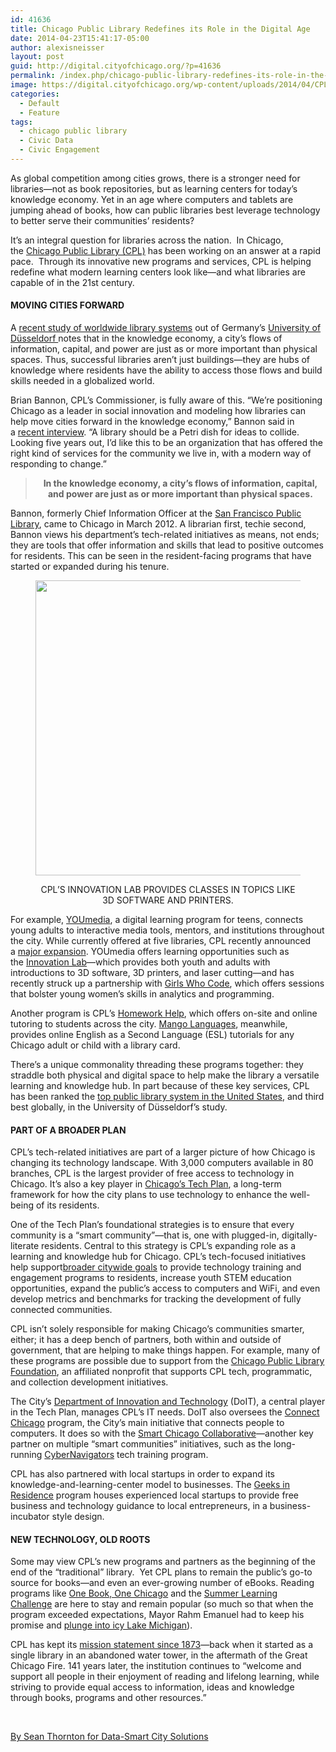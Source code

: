 ```yaml
---
id: 41636
title: Chicago Public Library Redefines its Role in the Digital Age
date: 2014-04-23T15:41:17-05:00
author: alexisneisser
layout: post
guid: http://digital.cityofchicago.org/?p=41636
permalink: /index.php/chicago-public-library-redefines-its-role-in-the-digital-age/
image: https://digital.cityofchicago.org/wp-content/uploads/2014/04/CPL-maker-space1.jpg
categories:
  - Default
  - Feature
tags:
  - chicago public library
  - Civic Data
  - Civic Engagement
---
```

As global competition among cities grows, there is a stronger need for libraries—not as book repositories, but as learning centers for today’s knowledge economy. Yet in an age where computers and tablets are jumping ahead of books, how can public libraries best leverage technology to better serve their communities’ residents?

It’s an integral question for libraries across the nation.  In Chicago, the <a href="http://www.chipublib.org/" target="_blank">Chicago Public Library (CPL)</a> has been working on an answer at a rapid pace.  Through its innovative new programs and services, CPL is helping redefine what modern learning centers look like—and what libraries are capable of in the 21st century.

#### MOVING CITIES FORWARD

A <a href="http://www.phil-fak.uni-duesseldorf.de/fileadmin/Redaktion/Institute/Informationswissenschaft/siebenlist/Lehre/PS_I2/libri-2013-0024_63-4-295-319_Mainka_Stock.pdf" target="_blank">recent study of worldwide library systems</a> out of Germany’s <a href="http://www.uni-duesseldorf.de/home/en/home.html" target="_blank">University of Düsseldorf </a>notes that in the knowledge economy, a city’s flows of information, capital, and power are just as or more important than physical spaces. Thus, successful libraries aren’t just buildings—they are hubs of knowledge where residents have the ability to access those flows and build skills needed in a globalized world.

Brian Bannon, CPL’s Commissioner, is fully aware of this. “We&#8217;re positioning Chicago as a leader in social innovation and modeling how libraries can help move cities forward in the knowledge economy,” Bannon said in a <a href="http://www.chicagobusiness.com/article/20131219/ISSUE01/131219792/how-brian-bannon-put-his-makers-mark-on-the-chicago-public-library" target="_blank">recent interview</a>. “A library should be a Petri dish for ideas to collide. Looking five years out, I&#8217;d like this to be an organization that has offered the right kind of services for the community we live in, with a modern way of responding to change.”

> <p style="text-align: center;">
>   <strong>In the knowledge economy, a city’s flows of information, capital, and power are just as or more important than physical spaces.</strong>
> </p>

Bannon, formerly Chief Information Officer at the <a href="http://sfpl.org/" target="_blank">San Francisco Public Library</a>, came to Chicago in March 2012. A librarian first, techie second, Bannon views his department’s tech-related initiatives as means, not ends; they are tools that offer information and skills that lead to positive outcomes for residents. This can be seen in the resident-facing programs that have started or expanded during his tenure.<figure>

<img loading="lazy" class="aligncenter" alt="" src="http://datasmart.ash.harvard.edu/assets/content/articles/_905/CPL_-_innovation_lab_11.jpg" width="634" height="472" /> <figcaption> 

<p style="text-align: center;">
  CPL&#8217;S INNOVATION LAB PROVIDES CLASSES IN TOPICS LIKE 3D SOFTWARE AND PRINTERS.
</p></figcaption></figure> 

For example, <a href="http://youmediachicago.org/" target="_blank">YOUmedia</a>, a digital learning program for teens, connects young adults to interactive media tools, mentors, and institutions throughout the city. While currently offered at five libraries, CPL recently announced a <a href="http://www.cityofchicago.org/city/en/depts/mayor/press_room/press_releases/2014/feb/mayor-emanuel-announces-significant-expansion-in-digital-learnin.html" target="_blank">major expansion</a>. YOUmedia offers learning opportunities such as the <a href="http://www.chipublib.org/eventsprog/programs/innovation_lab.php" target="_blank">Innovation Lab</a>—which provides both youth and adults with introductions to 3D software, 3D printers, and laser cutting—and has recently struck up a partnership with <a href="http://girlswhocode.com/" target="_blank">Girls Who Code</a>, which offers sessions that bolster young women’s skills in analytics and programming.

Another program is CPL’s <a href="http://www.chipublib.org/eventsprog/programs/teach_inlibrary.php" target="_blank">Homework Help</a>, which offers on-site and online tutoring to students across the city. <a href="http://www.chipublib.org/cplbooksmovies/espfor/esl.php" target="_blank">Mango Languages</a>, meanwhile, provides online English as a Second Language (ESL) tutorials for any Chicago adult or child with a library card.

There’s a unique commonality threading these programs together: they straddle both physical and digital space to help make the library a versatile learning and knowledge hub. In part because of these key services, CPL has been ranked the <a href="http://www.huffingtonpost.com/2014/01/21/chicago-public-library-nations-best_n_4639261.html" target="_blank">top public library system in the United States</a>, and third best globally, in the University of Düsseldorf’s study.

#### PART OF A BROADER PLAN

CPL’s tech-related initiatives are part of a larger picture of how Chicago is changing its technology landscape. With 3,000 computers available in 80 branches, CPL is the largest provider of free access to technology in Chicago. It’s also a key player in [Chicago’s Tech Plan](http://datasmart.ash.harvard.edu/news/article/the-chicago-tech-plan-building-a-model-for-cities-and-technology-306), a long-term framework for how the city plans to use technology to enhance the well-being of its residents.

One of the Tech Plan’s foundational strategies is to ensure that every community is a “smart community”—that is, one with plugged-in, digitally-literate residents. Central to this strategy is CPL’s expanding role as a learning and knowledge hub for Chicago. CPL’s tech-focused initiatives help support<a href="http://techplan.cityofchicago.org/initiatives-by-strategy/smart-communities/" target="_blank">broader citywide goals</a> to provide technology training and engagement programs to residents, increase youth STEM education opportunities, expand the public’s access to computers and WiFi, and even develop metrics and benchmarks for tracking the development of fully connected communities.

CPL isn’t solely responsible for making Chicago’s communities smarter, either; it has a deep bench of partners, both within and outside of government, that are helping to make things happen. For example, many of these programs are possible due to support from the <a href="http://www.cplfoundation.org/site/PageServer?pagename=deploymenthome" target="_blank">Chicago Public Library Foundation</a>, an affiliated nonprofit that supports CPL tech, programmatic, and collection development initiatives.

The City’s <a href="https://www.cityofchicago.org/city/en/depts/doit.html" target="_blank">Department of Innovation and Technology</a> (DoIT), a central player in the Tech Plan, manages CPL’s IT needs. DoIT also oversees the <a href="http://weconnectchicago.org/" target="_blank">Connect Chicago</a> program, the City’s main initiative that connects people to computers. It does so with the [Smart Chicago Collaborative](http://datasmart.ash.harvard.edu/news/article/the-smart-chicago-collaborative-a-new-model-for-civic-innovation-in-cities-)—another key partner on multiple “smart communities” initiatives, such as the long-running <a href="http://www.chipublib.org/eventsprog/programs/cyber_nav.php" target="_blank">CyberNavigators</a> tech training program.

CPL has also partnered with local startups in order to expand its knowledge-and-learning-center model to businesses. The <a href="http://cplgeeksinresidence.wordpress.com/" target="_blank">Geeks in Residence</a> program houses experienced local startups to provide free business and technology guidance to local entrepreneurs, in a business-incubator style design.

#### NEW TECHNOLOGY, OLD ROOTS

Some may view CPL’s new programs and partners as the beginning of the end of the “traditional” library.  Yet CPL plans to remain the public’s go-to source for books—and even an ever-growing number of eBooks. Reading programs like <a href="http://www.chipublib.org/eventsprog/programs/onebook_onechgo.php" target="_blank">One Book, One Chicago</a> and the <a href="http://www.chipublib.org/eventsprog/programs/kids_sumread.php" target="_blank">Summer Learning Challenge</a> are here to stay and remain popular (so much so that when the program exceeded expectations, Mayor Rahm Emanuel had to keep his promise and <a href="https://www.youtube.com/watch?v=MqpM7OGsjFk&list=UUzVUmQC2R4PEH6ru6N3x5SA" target="_blank">plunge into icy Lake Michigan</a>).

CPL has kept its <a href="http://www.chipublib.org/aboutcpl/index.php" target="_blank">mission statement since 1873</a>—back when it started as a single library in an abandoned water tower, in the aftermath of the Great Chicago Fire. 141 years later, the institution continues to “welcome and support all people in their enjoyment of reading and lifelong learning, while striving to provide equal access to information, ideas and knowledge through books, programs and other resources.”

&nbsp;

<a href="http://datasmart.ash.harvard.edu/news/article/the-chicago-public-library-redefines-its-role-in-the-digital-age-437" target="_blank">By Sean Thornton for Data-Smart City Solutions</a>